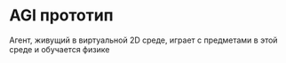 # AGI прототип
Агент, живущий в виртуальной 2D среде, играет с предметами в этой среде и обучается физике
